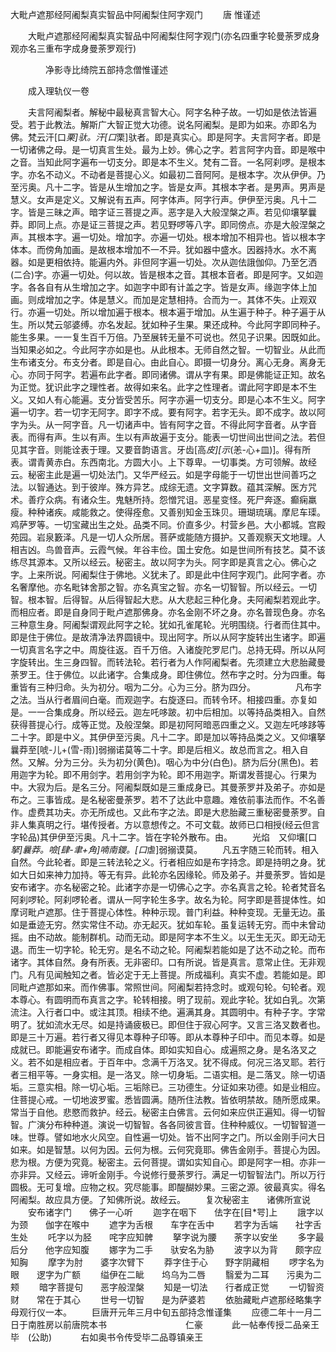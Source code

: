   大毗卢遮那经阿阇梨真实智品中阿阇梨住阿字观门
　　唐 惟谨述




　　大毗卢遮那经阿阇梨真实智品中阿阇梨住阿字观门(亦名四重字轮曼荼罗成身观亦名三重布字成身曼荼罗观行)

　　　　净影寺比绮院五部持念僧惟谨述

　　成入理轨仪一卷

　　夫言阿阇梨者。解秘中最秘真言智大心。阿字名种子故。一切如是依法皆遍受。若于此教法。解斯广大智正觉大功德。说名阿阇梨。是即为如来。亦即名为佛。梵云汗[口*栗]驮。汗[口*栗]驮者。即是真实心。即是阿字。夫言阿字者。即是一切诸佛之母。是一切真言生处。最为上妙。佛心之字。若言阿字内音。即是喉中之音。当知此阿字遍布一切支分。即是本不生义。梵有二音。一名阿刹啰。是根本字。亦名不动义。不动者是菩提心义。如最初二音阿阿。是根本字。次从伊伊。乃至污奥。凡十二字。皆是从生增加之字。皆是女声。其根本字者。是男声。男声是慧义。女声是定义。又解说有五声。阿字体声。阿字行声。伊伊至污奥。凡十二字。皆是三昧之声。暗字证三菩提之声。恶字是入大般涅槃之声。若见仰壤拏曩莽。即同上点。亦是证三菩提之声。若见野啰等八字。即同傍点。亦是大般涅槃之声。其根本字。遍一切处。增加字。亦遍一切处。根本增加不相异也。皆以根本字体本。而傍角加画。是故根本增加不一不异。犹如器中盛水。因器持水。水不离器。如是更相依持。能遍内外。非但阿字遍一切处。次从迦佉誐伽仰。乃至乞洒(二合)字。亦遍一切处。何以故。皆是根本之音。其根本音者。即是阿字。又如迦字。各各自有从生增加之字。如迦字中即有计盖之字。皆是女声。缘迦字体上加画。则成增加之字。体是慧义。而加是定慧相持。合而为一。其体不失。止观双行。亦遍一切处。所以增加遍于根本。根本遍于增加。从生遍于种子。种子遍于从生。所以梵云邬婆缚。亦名发起。犹如种子生果。果还成种。今此阿字即同种子。能生多果。一一复生百千万倍。乃至展转无量不可说也。然见子识果。因既如此。当知果必如之。今此阿字亦如是也。从此根本。无师自然之智。一切智业。从此而生布诸支分。布支分者。即是自心。由此自心。即摄一切身分。离心无身。离身无心。亦同于阿字。若遍布此字者。即同诸佛。谓从字有果。即是佛能证正知。故名为正觉。犹识此字之理性者。故得如来名。此字之性理者。谓此阿字即是本不生义。又如人有心能遍。支分皆受苦乐。阿字亦遍一切支分。即是心本不生义。阿字遍一切字。若一切字无阿字。即字不成。要有阿字。若字无头。即不成字。故以阿字为头。从一阿字音。凡一切诸声中。皆有阿字之音。不得此阿字音者。从字音表。而得有声。生以有声。生以有声故遍于支分。能表一切世间出世间之法。若但见其字音。则能诠表于理。又要音韵语言。牙齿[高*皮][示*(恙-心+皿)]。得有所表。谓青黄赤白。东西南北。方圆大小。上下尊卑。一切事类。方可领解。故经云。秘密主此是遍一切处法门。又华严经云。如是字母能于一切世出世间善巧之法。以智通达。到于彼岸。殊方异艺。成综无遗。文字算数。蕴其深解。医方咒术。善疗众病。有诸众生。鬼魅所持。怨憎咒诅。恶星变怪。死尸奔逐。癫痫羸瘦。种种诸疾。咸能救之。使得痊愈。又善别知金玉珠贝。珊瑚琉璃。摩尼车璖。鸡萨罗等。一切宝藏出生之处。品类不同。价直多少。村营乡邑。大小都城。宫殿苑园。岩泉籔泽。凡是一切人众所居。菩萨或能随方摄护。又善观察天文地理。人相吉凶。鸟兽音声。云霞气候。年谷丰俭。国土安危。如是世间所有技艺。莫不该练尽其源本。又所以经云。秘密主。故以阿字为头。阿字即是真言之心。佛心之字。上来所说。阿阇梨住于佛地。义犹未了。即是此中住阿字观门。此阿字者。亦名奢摩他。亦名毗钵舍那之智。亦名真宝之智。亦名一切智智。所以经云。一切智。根本智。后得智。从后得智起大悲。从大悲起三种化身。夫阿阇梨若观此字。而相应者。即是自身同于毗卢遮那佛身。亦名金刚不坏之身。亦名普现色身。亦名三种意生身。阿阇梨谓观此阿字之轮。犹如孔雀尾轮。光明围绕。行者而住其中。即是住于佛位。是故清净法界圆镜中。现出阿字。所以从阿字旋转出生诸字。即遍一切真言名字之中。周旋往返。百千万倍。入诸旋陀罗尼门。总持无碍。所以从阿字旋转出。生三身四智。而转法轮。若行者为人作阿阇梨者。先须建立大悲胎藏曼荼罗王。住于佛位。以此诸字。合集成身。即住佛位。然布字之时。分为四重。每重皆有三种归命。头为初分。咽为二分。心为三分。脐为四分。
　　
　　凡布字之法。当从行者眉间白毫。而观迦字。右旋逐曰。而转令环。相接四重。亦复如是。一一合集成身。所以经云。迦左吒哆跛。初中后相加。以等持品类相入。自然获得菩提心行。成等正觉。及般涅槃。即是初阿阿暗恶四重之义。又迦左吒哆跢等二十字。即是中义。其伊伊至污奥。凡十二字。即是加以等持品类之义。又仰壤拏曩莽至[唬-儿+(雪-雨)]弱搦诺莫等二十字。即是后相义。故总而言之。相入自然。又解。分为三分。头为初分(黄色)。咽心为中分(白色)。脐为后分(黑色)。若用迦字为轮。即不用剑字。若用剑字为轮。即不用迦字。斯谓发菩提心。行果为中。大寂为后。是名三分。阿阇梨既如是三重成身已。其曼荼罗并及弟子。亦如是布之。三事皆成。是名秘密曼荼罗。若不了达此中意趣。难依前事法而作。不名善作。虚费其功夫。亦无所成也。又此布字之法。即是大悲胎藏三重秘密曼荼罗。自非人集真明之行。堪传授者。方以意想传之。不可文载。故师已口相授(经云但言字轮品)其伊伊至污奥。凡十二字。皆在字轮外散布。由。
　　光焰　又仰壤[口*拏]曩莽。噞[肆-聿+角]喃南鑁。[口*虐]弱搦谟莫。
　　凡五字随三轮而转。相入自然。今此轮者。即是三转法轮之义。行者相应如是布字持念。即是持明之身。犹如大日如来神力加持。等无有异。此轮亦名因缘轮。师及弟子。并曼荼罗。皆如是安布诸字。亦名秘密之轮。此诸字亦是一切佛心之字。亦名真言之轮。轮者梵音名阿刹啰轮。阿刹啰轮者。谓从一阿字轮生多字。故名为轮。阿字即是菩提体性。如摩诃毗卢遮那。住于菩提心体性。种种示现。普门利益。种种变现。无量无边。虽如是垂迹无穷。然实常住不动。亦无起灭。犹如车轮。虽复运转无穷。而中未曾动摇。由不动故。能制群机。动而无动。即是阿字本不生义。以无生无灭。即无动无退。而生一切字轮。轮无穷。是名不动之轮。阿阇梨若能如是了达不动之轮。而布诸字。其体自然。身有所表。无非密印。口有所说。皆是真言。意常止住。无非观门。凡有见闻触知之者。皆必定于无上菩提。所成福利。真实不虚。若能如是。即同毗卢遮那如来。而作佛事。常照世间。阿阇梨若持念时。或观句轮。句轮者。观本尊心。有圆明而布真言之字。轮转相接。明了现前。观此字轮。犹如白乳。次第流注。入行者口中。或注其顶。相续不绝。遍满其身。其圆明中。有种子字。字常明了。犹如流水无尽。如是持诵疲极已。即但住于寂心阿字。又言三洛叉数者也。即是三十万遍。若行者又得见本尊种子印等。即从本尊种子印中。而见本尊。如是成就已。即能遍安布诸字。而成自体。即如实知自心。成遍照之身。是名洛叉之义。若不如是相应者。于百年中。念满千万洛叉。犹不得成。何况三洛叉耶。若行者三相平等。一身实相。是一洛叉。除一切身垢。二语实相。是二落叉。除一切语垢。三意实相。除一切心垢。三垢除已。三功德生。分证如来功德。如是业相应。住菩提心戒。一切地波罗蜜。悉皆圆满。随所住法教。皆依明禁故。随所愿成果。常当于自他。悲愍而救护。经云。秘密主白佛言。云何如来应供正遍知。得一切智智。广演分布种种道。演说一切智智。各各同彼言音。住种种威仪。一切智智道一味。世尊。譬如地水火风空。自性遍一切处。皆不出阿字之门。所以金刚手问大日如来。如是智慧。以何为因。云何为根。云何究竟耶。佛告金刚手。菩提心为因。悲为根。方便为究竟。秘密主。云何菩提。谓如实知自心。即是阿字一相。亦非一亦非异。又经云。谛听金刚手。今说修行曼荼罗行。满足一切智智法门。所以万行圆极。无可复增。应物之权。究尽能事。即醍醐妙果。三密之源。彼最真实。得名阿阇梨。故应具方便。了知佛所说。故经云。
　　复次秘密主　　诸佛所宣说
　　安布诸字门　　佛子一心听
　　迦字在咽下　　佉字在[目*咢]上
　　誐字以为颈　　伽字在喉中
　　遮字为舌根　　车字在舌中
　　若字为舌端　　社字舌生处
　　吒字以为胫　　咤字应知髀
　　拏字说为腰　　荼字以安坐
　　多字最后分　　他字应知腹
　　娜字为二手　　驮安名为胁
　　波字以为背　　颇字应知胸
　　摩字为肘　　婆字次臂下
　　莽字住于心　　野字阴藏相
　　啰字名为眼　　逻字为广额
　　缢伊在二眦　　坞乌为二唇
　　翳爱为二耳　　污奥为二颊
　　暗字菩提句　　恶字般涅槃
　　知是一切法　　行者成正觉
　　一切智资财　　常在于其心
　　世号一切智　　是为萨婆若
　　依胎藏毗卢遮那经略集字母观行仪一本。
　　巨唐开元年三月中旬五部持念惟谨集
　　应德二年十一月二日于南胜房以前唐院本书　　　　　　　　　仁豪
　　　此一帖奉传授二品亲王毕　(公助)
　　　右如奥书令传受毕二品尊镇亲王

